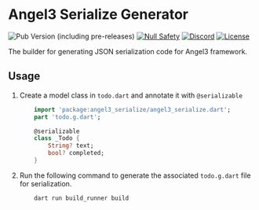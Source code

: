 # Angel3 Serialize Generator

![Pub Version (including pre-releases)](https://img.shields.io/pub/v/angel3_serialize_generator?include_prereleases)
[![Null Safety](https://img.shields.io/badge/null-safety-brightgreen)](https://dart.dev/null-safety)
[![Discord](https://img.shields.io/discord/1060322353214660698)](https://discord.gg/3X6bxTUdCM)
[![License](https://img.shields.io/github/license/dart-backend/angel)](https://github.com/dart-backend/angel/tree/master/packages/serialize/angel_serialize_generator/LICENSE)

The builder for generating JSON serialization code for Angel3 framework.

## Usage

1. Create a model class in `todo.dart` and annotate it with `@serializable`

    ```dart
        import 'package:angel3_serialize/angel3_serialize.dart';
        part 'todo.g.dart';

        @serializable
        class _Todo {
            String? text;
            bool? completed;
        }
    ```

2. Run the following command to generate the associated `todo.g.dart` file for serialization.

    ```bash
        dart run build_runner build
    ```
